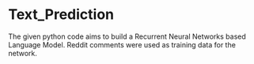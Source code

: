 # Text_Prediction
The given python code aims to build a Recurrent Neural Networks based Language Model. Reddit comments were used as training data for the network. 
